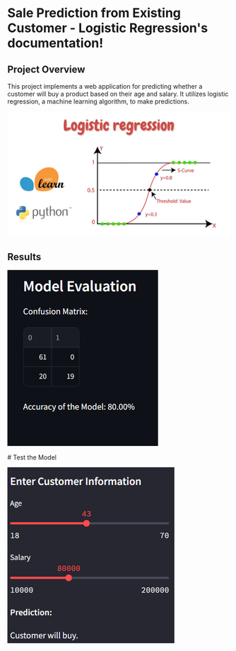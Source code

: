 
Sale Prediction from Existing Customer - Logistic Regression's documentation!
====================================================================================================================

Project Overview
-------------------------------------------------------------

This project implements a web application for predicting whether a customer will buy a product based on their age and salary.  It utilizes logistic regression, a machine learning algorithm, to make predictions.

![K-Nearest Neighbors](build/html/_images/LR.jpg)



Results
-------------------------------------------

![Evaluation Metrics](build/html/_images/1.1.jpg)

\# Test the Model

![Test the Model](build/html/_images/1.2.jpg)
